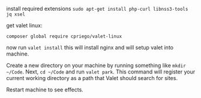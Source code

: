 install required extensions
`sudo apt-get install php-curl libnss3-tools jq xsel`

get valet linux:

`composer global require cpriego/valet-linux`

now run `valet install` this will install nginx and will setup valet into machine.

Create a new directory on your machine by running something like `mkdir ~/Code`. Next,
`cd ~/Code` and run `valet park`.
This command will register your current working directory as a path that Valet should search for sites.

Restart machine to see effects. 

